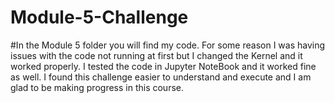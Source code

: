 # Module-5-Challenge
#In the Module 5 folder you will find my code. For some reason I was having issues with the code not running at first but I changed the Kernel and it worked properly. I tested the code in Jupyter NoteBook and it worked fine as well.
I found this challenge easier to understand and execute and I am glad to be making progress in this course.
